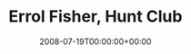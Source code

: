 ---
templateKey: event
guid: 08947e85-6eab-11ea-99c5-002590d1d1b0
date: 2008-07-19T00:00:00+00:00
eventTime: 'none'
title: Errol Fisher, Hunt Club
artist: Errol Fisher
city: Toronto
venue: Hunt Club
group: Tim Shia
---